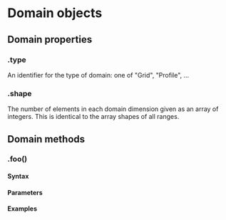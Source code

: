 # Domain objects

## Domain properties

### .type

An identifier for the type of domain: one of "Grid", "Profile", ...

### .shape

The number of elements in each domain dimension given as an array of integers.
This is identical to the array shapes of all ranges.

## Domain methods

### .foo()


#### Syntax

#### Parameters

#### Examples

